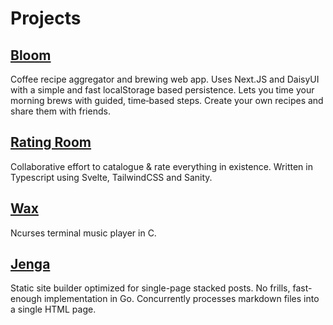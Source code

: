 # Projects

## [Bloom](https://bloom.zane.town)

Coffee recipe aggregator and brewing
web app. Uses Next.JS and DaisyUI with a simple and fast localStorage
based persistence. Lets you time your morning brews with guided,
time‐based steps. Create your own recipes and share them with friends.

## [Rating Room](https://rating.zane.town)

Collaborative effort to
catalogue & rate everything in existence. Written in Typescript using
Svelte, TailwindCSS and Sanity.

## [Wax](https://github.com/zschaffer/wax)

Ncurses terminal music player in C.

## [Jenga](https://github.com/zschaffer/jenga)

Static site builder optimized for single-page stacked posts. No frills, fast-enough
implementation in Go. Concurrently processes markdown files into a
single HTML page.
